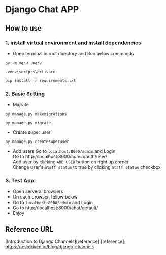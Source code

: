 # Django Chat APP

## How to use
### 1. install virtual environment and install dependencies
- Open terminal in root directory and Run below commands
```
py -m venv .venv
```
```
.venv\scripts\activate
```
```
pip install -r requirements.txt
```
### 2. Basic Setting
- Migrate
```
py manage.py makemigrations
```
```
py manage.py migrate
```
- Create super user
```
py manage.py createsuperuser
```
- Add users
Go to `localhost:8000/admin` and Login <br />
Go to http://localhost:8000/admin/auth/user/ <br />
Add user by clicking `ADD USER` button on right up corner <br />
Change user's `Staff status` to true by clicking `Staff status` checkbox
### 3. Test App
- Open serveral browsers <br />
- On each browser, follow below <br />
- Go to `localhost:8000/admin` and Login <br />
- Go to http://localhost:8000/chat/default/ <br />
- Enjoy

## Reference URL
[Introduction to Django Channels][reference]
[reference]: https://testdriven.io/blog/django-channels
